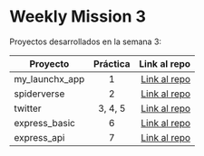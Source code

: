 # Weekly Mission 3

Proyectos desarrollados en la semana 3:

| Proyecto | Práctica | Link al repo |
| ------------- |:-------------:| -----:|
|my_launchx_app|1|[Link al repo](https://github.com/LaunchX-InnovaccionVirtual/MissionNodeJS)
|spiderverse|2|[Link al repo](https://github.com/LaunchX-InnovaccionVirtual/MissionNodeJS)
|twitter|3, 4, 5|[Link al repo](https://github.com/LaunchX-InnovaccionVirtual/MissionNodeJS)
|express_basic|6|[Link al repo](https://github.com/LaunchX-InnovaccionVirtual/MissionNodeJS)
|express_api|7|[Link al repo](https://github.com/LaunchX-InnovaccionVirtual/MissionNodeJS)
